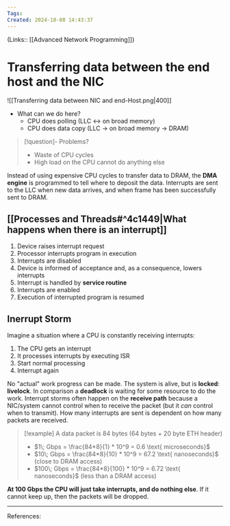 ```yaml
---
Tags: 
Created: 2024-10-08 14:43:37
---
```

(Links:: [[Advanced Network Programming]])
# Transferring data between the end host and the NIC

![[Transferring data between NIC and end-Host.png|400]]
- What can we do here?
  - CPU does polling (LLC <-> on broad memory)
  - CPU does data copy (LLC -> on broad memory -> DRAM)

> [!question]- Problems?
> - Waste of CPU cycles
> - High load on the CPU cannot do anything else

Instead of using expensive CPU cycles to transfer data to DRAM, the **DMA engine** is programmed to tell where to deposit the data. Interrupts are sent to the LLC when new data arrives, and when frame has been successfully sent to DRAM.

## [[Processes and Threads#^4c1449|What happens when there is an interrupt]]
1. Device raises interrupt request
2. Processor interrupts program in execution
3. Interrupts are disabled
4. Device is informed of acceptance and, as a consequence, lowers interrupts
5. Interrupt is handled by **service routine**
6. Interrupts are enabled
7. Execution of interrupted program is resumed

## Inerrupt Storm
Imagine a situation where a CPU is constantly receiving interrupts:
1. The CPU gets an interrupt
2. It processes interrupts by executing ISR
3. Start normal processing
4. Interrupt again

No "actual" work progress can be made. The system is alive, but is **locked**: **livelock**. In comparison a **deadlock** is waiting for some resource to do the work. Interrupt storms often happen on the **receive path** because a NIC/system cannot control when to receive the packet (but it _can_ control when to transmit).
How many interrupts are sent is dependent on how many packets are received.

> [!example]
> A data packet is 84 bytes (64 bytes + 20 byte ETH header)
> - $1\; Gbps = \frac{84*8}{1} * 10^9 = 0.6 \text{ microseconds}$
> - $10\; Gbps = \frac{84*8}{10} * 10^9 = 67.2 \text{ nanoseconds}$ (close to DRAM access)
> - $100\; Gbps = \frac{84*8}{100} * 10^9 = 6.72 \text{ nanoseconds}$ (less than a DRAM access)

**At 100 Gbps the CPU will just take interrupts, and do nothing else**. If it cannot keep up, then the packets will be dropped.

---
References:
